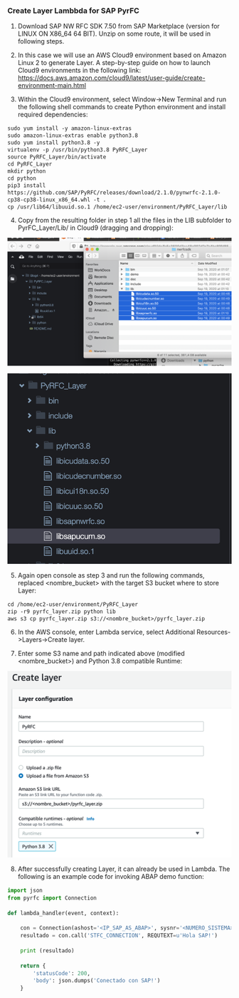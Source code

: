 ### Create Layer Lambbda for SAP PyrFC

1) Download SAP NW RFC SDK 7.50 from SAP Marketplace (version for LINUX ON X86_64 64 BIT). Unzip on some route, it will be used in following steps.

2) In this case we will use an AWS Cloud9 environment based on Amazon Linux 2 to generate Layer. A step-by-step guide on how to launch Cloud9 environments in the following link: https://docs.aws.amazon.com/cloud9/latest/user-guide/create-environment-main.html

3) Within the Cloud9 environment, select Window->New Terminal and run the following shell commands to create Python environment and install required dependencies:

```console
sudo yum install -y amazon-linux-extras
sudo amazon-linux-extras enable python3.8
sudo yum install python3.8 -y
virtualenv -p /usr/bin/python3.8 PyRFC_Layer
source PyRFC_Layer/bin/activate
cd PyRFC_Layer
mkdir python
cd python
pip3 install https://github.com/SAP/PyRFC/releases/download/2.1.0/pynwrfc-2.1.0-cp38-cp38-linux_x86_64.whl -t .
cp /usr/lib64/libuuid.so.1 /home/ec2-user/environment/PyRFC_Layer/lib
```

4) Copy from the resulting folder in step 1 all the files in the LIB subfolder to PyrFC_Layer/Lib/ in Cloud9 (dragging and dropping):

![](images/Lambda_Layer_PyRFC_ES/2020-11-20T19-35-32.png)

![](images/Lambda_Layer_PyRFC_ES/2020-11-20T19-37-02.png)


5) Again open console as step 3 and run the following commands, replaced <nombre_bucket> with the target S3 bucket where to store Layer:

```console
cd /home/ec2-user/environment/PyRFC_Layer
zip -r9 pyrfc_layer.zip python lib
aws s3 cp pyrfc_layer.zip s3://<nombre_bucket>/pyrfc_layer.zip
```

6) In the AWS console, enter Lambda service, select Additional Resources->Layers->Create layer.

7) Enter some S3 name and path indicated above (modified <nombre_bucket>) and Python 3.8 compatible Runtime:

![](images/Lambda_Layer_PyRFC_ES/2020-11-20T19-45-39.png)

8) After successfully creating Layer, it can already be used in Lambda. The following is an example code for invoking ABAP demo function:

```python
import json
from pyrfc import Connection

def lambda_handler(event, context):

    con = Connection(ashost='<IP_SAP_AS_ABAP>', sysnr='<NUMERO_SISTEMA>', client='<MANDANTE>', user='<USUARIO>', passwd='<PASSWORD>')
    resultado = con.call('STFC_CONNECTION', REQUTEXT=u'Hola SAP!')

    print (resultado)  

    return {
        'statusCode': 200,
        'body': json.dumps('Conectado con SAP!')
    }
```

